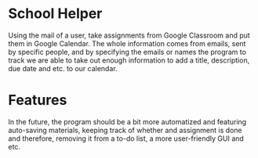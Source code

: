 # School Helper
 Using the mail of a user, take assignments from Google Classroom and put them in Google Calendar.
 The whole information comes from emails, sent by specific people, and by specifying the emails or names the program to track 
 we are able to take out enough information to add a title, description, due date and etc. to our calendar. 

# Features
 In the future, the program should be a bit more automatized and featuring auto-saving materials, keeping track of whether and assignment is done and therefore, removing   it from a to-do list, a more user-friendly GUI and etc.
